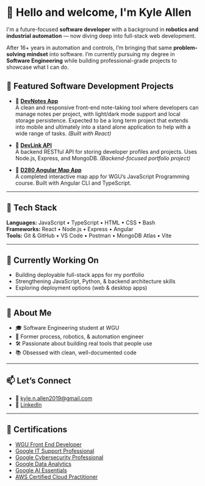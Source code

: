 # 👋 Hello and welcome, I'm Kyle Allen

I'm a future-focused **software developer** with a background in **robotics and industrial automation** — now diving deep into full-stack web development.

After 16+ years in automation and controls, I’m bringing that same **problem-solving mindset** into software. I’m currently pursuing my degree in **Software Engineering** while building professional-grade projects to showcase what I can do.

## 🚀 Featured Software Development Projects

- 🔹 [**DevNotes App**](https://github.com/kyle-allen2006/devnotes-app)  
  A clean and responsive front-end note-taking tool where developers can manage notes per project, with light/dark mode support and local storage persistence. Expected to be a long term project that extends into mobile and ultimately into a stand alone application to help with a wide range of tasks. *(Built with React)*

- 🔹 [**DevLink API**](https://github.com/kyle-allen2006/devlink-api)  
  A backend RESTful API for storing developer profiles and projects. Uses Node.js, Express, and MongoDB. *(Backend-focused portfolio project)*

- 🔹 [**D280 Angular Map App**](https://github.com/kyle-allen2006/d280-javascript-programming-angular)  
  A completed interactive map app for WGU’s JavaScript Programming course. Built with Angular CLI and TypeScript.

---

## 💼 Tech Stack

**Languages:** JavaScript • TypeScript • HTML • CSS • Bash  
**Frameworks:** React • Node.js • Express • Angular  
**Tools:** Git & GitHub • VS Code • Postman • MongoDB Atlas • Vite

---

## 🎯 Currently Working On

- Building deployable full-stack apps for my portfolio  
- Strengthening JavaScript, Python, & backend architecture skills  
- Exploring deployment options (web & desktop apps)

---

## 🧠 About Me

- 🎓 Software Engineering student at WGU  
- 🤖 Former process, robotics, & automation engineer  
- 🛠 Passionate about building real tools that people use  
- 📚 Obsessed with clean, well-documented code

---

## 📫 Let’s Connect

- 📧 kyle.n.allen2019@gmail.com  
- 💼 [LinkedIn](https://www.linkedin.com/in/kyle-allen-255547bb)

---

## 📜 Certifications

- [WGU Front End Developer](https://badgr.com/public/assertions/SOFG8gGgS_2sU7PCCNbg1Q?identity__email=kall700%40wgu.edu)
- [Google IT Support Professional](https://coursera.org/share/cb571974a331b79f667836c48eeee320f)  
- [Google Cybersecurity Professional](https://coursera.org/share/6c48cdad8d66f6e9ccf2384f7b4612b3)  
- [Google Data Analytics](https://coursera.org/share/6861f8c8576c1384f88f4488ea7a396d)  
- [Google AI Essentials](https://coursera.org/share/ff0b979813b9bf7c6a4f87453266bb22)  
- [AWS Certified Cloud Practitioner](https://coursera.org/share/5f9b9c87b0a84c99bcb758548c4d1ba)
